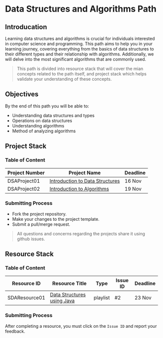 # Data Structures and Algorithms Path

## Introducation
Learning data structures and algorithms is crucial for individuals interested in computer science and programming. This path aims to help you in your learning journey, 
covering everything from the basics of data structures to their different types and their relationship with algorithms. Additionally, we will delve into the most significant algorithms that are commonly used.
> This path is divided into resource stack that will cover the mian concepts related to the path itself,
> and project stack which helps validate your understanding of these concepts.


## Objectives
By the end of this path you will be able to:
- Understanding data structures and types
- Operations on data structures
- Understanding algorithms
- Method of analyzing algorithms


## Project Stack

### Table of Content

| Project Number | Project Name | Deadline |
| --- | ----------- |-------------|
DSAProject01 | [Introduction to Data Structures](https://github.com/lamabeta/Introduction-to-data-structures/tree/main) |	16 Nov
DSAProject02 | [Introduction to Algorithms](https://github.com/lamabeta/Introduction-to-algorithms/tree/main) |	19 Nov

### Submitting Process
- Fork the project repository.
- Make your changes to the project template.
- Submit a pull/merge request.
> All questions and concerns regarding the projects share it using github issues.


## Resource Stack

### Table of Content

| Resource ID  | Resource Title            | Type   | Issue ID  | Deadline  |
| ------------ | ------------------------- | ------ | --------- | --------- |
| SDAResource01| [Data Structures using Java](https://www.youtube.com/playlist?list=PLsyeobzWxl7oRKwDi7wjrANsbhTX0IK0J)|  playlist   |     #2      |    23 Nov  |

### Submitting Process

After completing a resource, you must click on the `Issue ID` and report your feedback.
